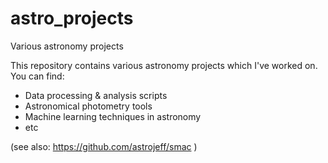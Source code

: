 # astro_projects
Various astronomy projects

This repository contains various astronomy projects which I've worked on. You can find:

- Data processing & analysis scripts
- Astronomical photometry tools
- Machine learning techniques in astronomy
- etc


(see also: https://github.com/astrojeff/smac )
